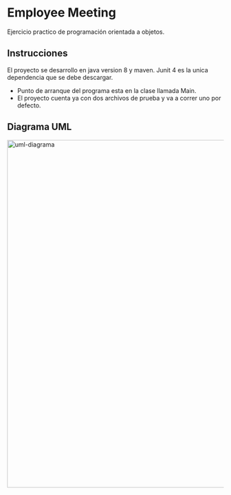 
# Employee Meeting

Ejercicio practico de programación orientada a objetos.



## Instrucciones

El proyecto se desarrollo en java version 8 y maven. Junit 4 es la unica
dependencia que se debe descargar.

* Punto de arranque del programa esta en la clase llamada Main.
* El proyecto cuenta ya con dos archivos de prueba y va a correr uno por defecto.

## Diagrama UML



<img width="808" alt="uml-diagrama" src="https://user-images.githubusercontent.com/55326984/149168254-ea6cf1cd-15da-48b5-b491-5d30567788fb.png">
